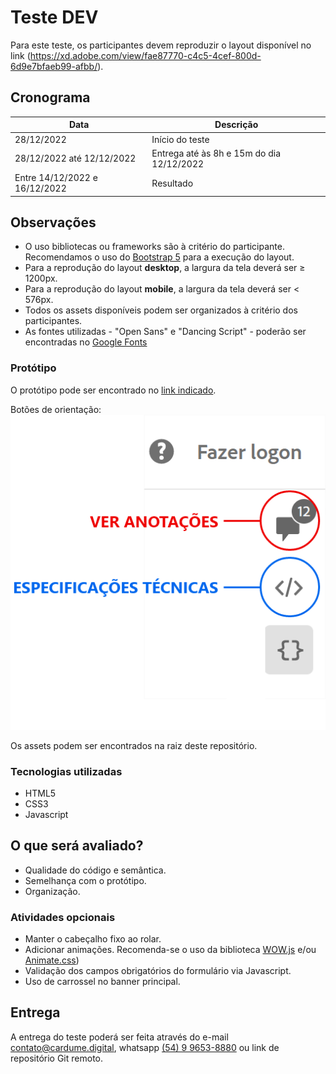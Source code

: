 # Teste DEV

Para este teste, os participantes devem reproduzir o layout disponível no link (https://xd.adobe.com/view/fae87770-c4c5-4cef-800d-6d9e7bfaeb99-afbb/).

## Cronograma
| Data                          | Descrição                                 |
|-------------------------------|-------------------------------------------|
| 28/12/2022                    | Início do teste                           |
| 28/12/2022 até 12/12/2022     | Entrega até às 8h e 15m do dia 12/12/2022 |
| Entre 14/12/2022 e 16/12/2022 | Resultado                                 |

## Observações
- O uso bibliotecas ou frameworks são à critério do participante. Recomendamos o uso do [Bootstrap 5](https://getbootstrap.com/docs/5.0/getting-started/introduction/) para a execução do layout.
- Para a reprodução do layout **desktop**, a largura da tela deverá ser &#8805; 1200px.
- Para a reprodução do layout **mobile**, a largura da tela deverá ser < 576px.
- Todos os assets disponíveis podem ser organizados à critério dos participantes.
- As fontes utilizadas - "Open Sans" e "Dancing Script" - poderão ser encontradas no [Google Fonts](https://fonts.google.com)

### Protótipo
O protótipo pode ser encontrado no [link indicado](https://xd.adobe.com/view/fae87770-c4c5-4cef-800d-6d9e7bfaeb99-afbb/).

Botões de orientação:
![Botões de orientação do protótipo](/prototype_buttons.png)

Os assets podem ser encontrados na raiz deste repositório.

### Tecnologias utilizadas
- HTML5
- CSS3
- Javascript

## O que será avaliado?
- Qualidade do código e semântica.
- Semelhança com o protótipo.
- Organização.

### Atividades opcionais
- Manter o cabeçalho fixo ao rolar.
- Adicionar animações. Recomenda-se o uso da biblioteca [WOW.js](https://wowjs.uk/) e/ou [Animate.css](https://animate.style/))
- Validação dos campos obrigatórios do formulário via Javascript.
- Uso de carrossel no banner principal.

## Entrega
A entrega do teste poderá ser feita através do e-mail <contato@cardume.digital>, whatsapp [(54) 9 9653-8880](https://wa.me/5554996538880) ou link de repositório Git remoto.